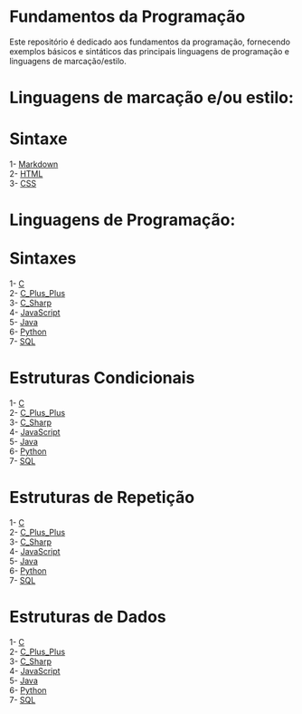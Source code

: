 <h1>Fundamentos da Programação</h1>

Este repositório é dedicado aos fundamentos da programação, fornecendo exemplos básicos e sintáticos das principais linguagens de programação e linguagens de marcação/estilo.

# Linguagens de marcação e/ou estilo:

<h1>Sintaxe</h1>
    1- <a href="Linguagem_De_Marc/Markdown.md">Markdown</a><br>
    2- <a href="https://github.com/JoaoASouzaN/">HTML</a><br>
    3- <a href="https://github.com/JoaoASouzaN/">CSS</a><br>
<h1></h1>    

<h1>Linguagens de Programação:<br><br>Sintaxes</h1>
    1- <a href="https://github.com/JoaoASouzaN/">C</a><br>
    2- <a href="https://github.com/JoaoASouzaN/">C_Plus_Plus</a><br>
    3- <a href="https://github.com/JoaoASouzaN/">C_Sharp</a><br>
    4- <a href="https://github.com/JoaoASouzaN/">JavaScript</a><br>
    5- <a href="https://github.com/JoaoASouzaN/">Java</a><br>
    6- <a href="https://github.com/JoaoASouzaN/">Python</a><br>
    7- <a href="https://github.com/JoaoASouzaN/">SQL</a>
<h1></h1>

<h1>Estruturas Condicionais</h1>
    1- <a href="https://github.com/JoaoASouzaN/">C</a><br>
    2- <a href="https://github.com/JoaoASouzaN/">C_Plus_Plus</a><br>
    3- <a href="https://github.com/JoaoASouzaN/">C_Sharp</a><br>
    4- <a href="https://github.com/JoaoASouzaN/">JavaScript</a><br>
    5- <a href="https://github.com/JoaoASouzaN/">Java</a><br>
    6- <a href="https://github.com/JoaoASouzaN/">Python</a><br>
    7- <a href="https://github.com/JoaoASouzaN/">SQL</a>
<h1></h1>

<h1>Estruturas de Repetição</h1>
    1- <a href="https://github.com/JoaoASouzaN/">C</a><br>
    2- <a href="https://github.com/JoaoASouzaN/">C_Plus_Plus</a><br>
    3- <a href="https://github.com/JoaoASouzaN/">C_Sharp</a><br>
    4- <a href="https://github.com/JoaoASouzaN/">JavaScript</a><br>
    5- <a href="https://github.com/JoaoASouzaN/">Java</a><br>
    6- <a href="https://github.com/JoaoASouzaN/">Python</a><br>
    7- <a href="https://github.com/JoaoASouzaN/">SQL</a>
<h1></h1>

<h1>Estruturas de Dados</h1>
    1- <a href="https://github.com/JoaoASouzaN/">C</a><br>
    2- <a href="https://github.com/JoaoASouzaN/">C_Plus_Plus</a><br>
    3- <a href="https://github.com/JoaoASouzaN/">C_Sharp</a><br>
    4- <a href="https://github.com/JoaoASouzaN/">JavaScript</a><br>
    5- <a href="https://github.com/JoaoASouzaN/">Java</a><br>
    6- <a href="https://github.com/JoaoASouzaN/">Python</a><br>
    7- <a href="https://github.com/JoaoASouzaN/">SQL</a>
<h1></h1>
